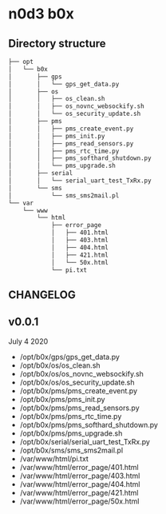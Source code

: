 # n0d3 b0x

## Directory structure

```sh
├── opt
│   └── b0x
│       ├── gps
│       │   └── gps_get_data.py
│       ├── os
│       │   ├── os_clean.sh
│       │   ├── os_novnc_websockify.sh
│       │   └── os_security_update.sh
│       ├── pms
│       │   ├── pms_create_event.py
│       │   ├── pms_init.py
│       │   ├── pms_read_sensors.py
│       │   ├── pms_rtc_time.py
│       │   ├── pms_softhard_shutdown.py
│       │   └── pms_upgrade.sh
│       ├── serial
│       │   └── serial_uart_test_TxRx.py
│       └── sms
│           └── sms_sms2mail.pl
└── var
    └── www
        └── html
            ├── error_page
            │   ├── 401.html
            │   ├── 403.html
            │   ├── 404.html
            │   ├── 421.html
            │   └── 50x.html
            └── pi.txt
```

## CHANGELOG

## v0.0.1
July 4 2020
 * /opt/b0x/gps/gps_get_data.py
 * /opt/b0x/os/os_clean.sh
 * /opt/b0x/os/os_novnc_websockify.sh
 * /opt/b0x/os/os_security_update.sh
 * /opt/b0x/pms/pms_create_event.py
 * /opt/b0x/pms/pms_init.py
 * /opt/b0x/pms/pms_read_sensors.py
 * /opt/b0x/pms/pms_rtc_time.py
 * /opt/b0x/pms/pms_softhard_shutdown.py
 * /opt/b0x/pms/pms_upgrade.sh
 * /opt/b0x/serial/serial_uart_test_TxRx.py
 * /opt/b0x/sms/sms_sms2mail.pl
 * /var/www/html/pi.txt
 * /var/www/html/error_page/401.html
 * /var/www/html/error_page/403.html
 * /var/www/html/error_page/404.html
 * /var/www/html/error_page/421.html
 * /var/www/html/error_page/50x.html